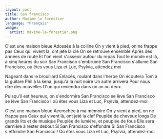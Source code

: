 ```yaml
---
layout: post
title: San francisco
author: Maxime le forestier
language: "Français"
image:
  artist: maxime-le-forestier.png
---
```

C'est une maison bleue
Adossée à la colline
On y vient à pied, on ne frappe pas
Ceux qui vivent là, ont jeté la clé
On se retrouve ensemble
Après des années de route
Et l'on vient s'asseoir autour du repas
Tout le monde est là, à cinq heures du soir
San Francisco s'embrume
San Francisco s'allume
San Francisco, où êtes vous
Liza et Luc, Psylvia, attendez moi

Nageant dans le brouillard
Enlacés, roulant dans l'herbe
On écoutera Tom à la guitare
Phil à la kena, jusqu'à la nuit noire
Un autre arrivera
Pour nous dire des nouvelles
D'un qui reviendra dans un an ou deux


Puisqu'il est heureux, on s'endormira
San Francisco se lève San Francisco se lève
San Francisco ! où êtes vous
Liza et Luc, Psylvia, attendez-moi

C'est une maison bleue
Accrochée à ma mémoire
On y vient à pied, on ne frappe pas
Ceux qui vivent là, ont jeté la clef
Peuplée de cheveux longs
De grands lits et de musique
Peuplée de lumière, et peuplée de fous
Elle sera dernière à rester debout
Si San Francisco s'effondre
Si San Francisco s'effondre
San Francisco ! Où êtes vous
Liza et Luc, Psylvia, attendez-moi
